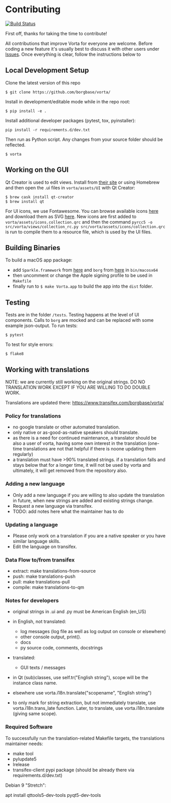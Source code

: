 # Contributing
[![Build Status](https://travis-ci.org/borgbase/vorta.svg?branch=master)](https://travis-ci.org/borgbase/vorta)

First off, thanks for taking the time to contribute!

All contributions that improve Vorta for everyone are welcome. Before coding a new feature it's usually best to discuss it with other users under [Issues](https://github.com/borgbase/vorta/issues). Once everything is clear, follow the instructions below to 

## Local Development Setup

Clone the latest version of this repo
```
$ git clone https://github.com/borgbase/vorta/
```

Install in development/editable mode while in the repo root:
```
$ pip install -e .
```

Install additional developer packages (pytest, tox, pyinstaller):
```
pip install -r requirements.d/dev.txt
```

Then run as Python script. Any changes from your source folder should be reflected.
```
$ vorta
```

## Working on the GUI
Qt Creator is used to edit views. Install from [their site](https://www.qt.io/download) or using Homebrew and then open the .ui files in `vorta/assets/UI` with Qt Creator:
```
$ brew cask install qt-creator
$ brew install qt
```

For UI icons, we use Fontawesome. You can browse available icons [here](https://fontawesome.com/icons) and download them as SVG [here](https://github.com/encharm/Font-Awesome-SVG-PNG). New icons are first added to `vorta/assets/icons.collection.qrc` and then the command `pyrcc5 -o src/vorta/views/collection_rc.py src/vorta/assets/icons/collection.qrc` is run to compile them to a resource file, which is used by the UI files.

## Building Binaries
To build a macOS app package:
- add `Sparkle.framework` from [here](https://github.com/sparkle-project/Sparkle) and `borg` from [here](https://github.com/borgbackup/borg/releases) in `bin/macosx64`
- then uncomment or change the Apple signing profile to be used in `Makefile`
- finally run to `$ make Vorta.app` to build the app into the `dist` folder.

## Testing

Tests are in the folder `/tests`. Testing happens at the level of UI components. Calls to `borg` are mocked and can be replaced with some example json-output. To run tests:
```
$ pytest
```

To test for style errors:
```
$ flake8
```

## Working with translations

NOTE: we are currently still working on the original strings.
      DO NO TRANSLATION WORK EXCEPT IF YOU ARE WILLING TO DO DOUBLE WORK.

Translations are updated there: https://www.transifex.com/borgbase/vorta/

### Policy for translations

- no google translate or other automated translation.
- only native or as-good-as-native speakers should translate.
- as there is a need for continued maintenance, a translator should be also a
  user of vorta, having some own interest in the translation (one-time
  translations are not that helpful if there is noone updating them regularly)
- a translation must have >90% translated strings. if a translation falls
  and stays below that for a longer time, it will not be used by vorta and
  ultimately, it will get removed from the repository also.

### Adding a new language

- Only add a new language if you are willing to also update the translation
  in future, when new strings are added and existing strings change.
- Request a new language via transifex.
- TODO: add notes here what the maintainer has to do

### Updating a language

- Please only work on a translation if you are a native speaker or you have
  similar language skills.
- Edit the language on transifex.

### Data Flow to/from transifex

- extract: make translations-from-source
- push: make translations-push
- pull: make translations-pull
- compile: make translations-to-qm


### Notes for developers

- original strings in .ui and .py must be American English (en_US)
- in English, not translated:

  - log messages (log file as well as log output on console or elsewhere)
  - other console output, print().
  - docs
  - py source code, comments, docstrings
- translated:

  - GUI texts / messages
- in Qt (sub)classes, use self.tr("English string"), scope will
  be the instance class name.
- elsewhere use vorta.i18n.translate("scopename", "English string")
- to only mark for string extraction, but not immediately translate,
  use vorta.i18n.trans_late function.
  Later, to translate, use vorta.i18n.translate (giving same scope).

### Required Software

To successfully run the translation-related Makefile targets, the translations
maintainer needs:

- make tool
- pylupdate5
- lrelease
- transifex-client pypi package
  (should be already there via requirements.d/dev.txt)

Debian 9 "Stretch":

apt install qttools5-dev-tools pyqt5-dev-tools
